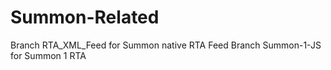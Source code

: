 Summon-Related
==============


Branch RTA_XML_Feed  for Summon native RTA Feed
Branch Summon-1-JS for Summon 1 RTA 
